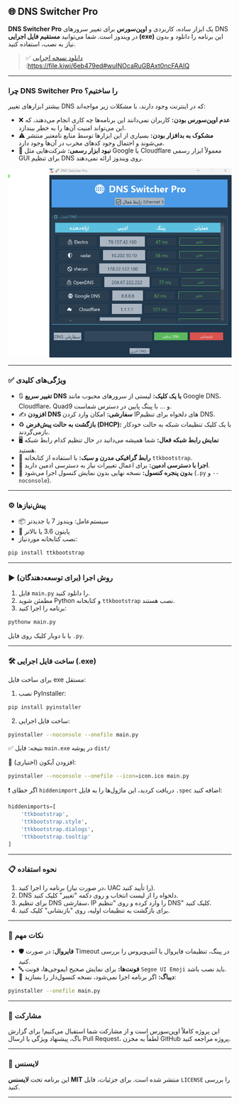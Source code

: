 
## 🌐 DNS Switcher Pro

**DNS Switcher Pro** یک ابزار ساده، کاربردی و **اوپن‌سورس** برای تغییر سرورهای DNS در ویندوز است.
شما می‌توانید **مستقیم فایل اجرایی (exe)** این برنامه را دانلود و بدون نیاز به نصب، استفاده کنید.

> ✅ [دانلود نسخه اجرایی](#) :https://file.kiwi/6eb479ed#wuINOcaRuGBAxt0ncFAAIQ




---



### چرا DNS Switcher Pro را ساختیم؟

بیشتر ابزارهای تغییر DNS که در اینترنت وجود دارند، با مشکلات زیر مواجه‌اند:

* ❌ **عدم اوپن‌سورس بودن:** کاربران نمی‌دانند این برنامه‌ها چه کاری انجام می‌دهند، که این می‌تواند امنیت آن‌ها را به خطر بیندازد.
* ⚠️ **مشکوک به بدافزار بودن:** بسیاری از این ابزارها توسط منابع نامعتبر منتشر می‌شوند و احتمال وجود کدهای مخرب در آن‌ها وجود دارد.
* 🧩 **نبود ابزار رسمی:** شرکت‌هایی مثل Google یا Cloudflare معمولاً ابزار رسمی GUI برای تنظیم DNS روی ویندوز ارائه نمی‌دهند.

  
![Test Image 1](image.png)


---

### ✅ ویژگی‌های کلیدی

* 🔃 **تغییر سریع DNS با یک کلیک:** لیستی از سرورهای محبوب مانند Google DNS، Cloudflare، Quad9 و … با پینگ پایین در دسترس شماست.
* ✍️ **افزودن DNS سفارشی:** امکان وارد کردن IPهای دلخواه برای تنظیم DNS.
* ♻️ **بازگشت به حالت پیش‌فرض (DHCP):** با یک کلیک تنظیمات شبکه به حالت خودکار بازمی‌گردند.
* 🖥️ **نمایش رابط شبکه فعال:** شما همیشه می‌دانید در حال تنظیم کدام رابط شبکه هستید.
* 🎨 **رابط گرافیکی مدرن و سبک:** با استفاده از کتابخانه `ttkbootstrap`.
* 🔐 **اجرا با دسترسی ادمین:** برای اعمال تغییرات نیاز به دسترسی ادمین دارید.
* 🚫 **بدون پنجره کنسول:** نسخه نهایی بدون نمایش کنسول اجرا می‌شود (`.py` و `--noconsole`).

---

### ⚙️ پیش‌نیازها

* 📦 سیستم‌عامل: ویندوز 7 یا جدیدتر
* 🐍 پایتون 3.6 یا بالاتر
* نصب کتابخانه موردنیاز:

```bash
pip install ttkbootstrap
```

---

### ▶️ روش اجرا (برای توسعه‌دهندگان)

1. فایل `main.py` را دانلود کنید.
2. مطمئن شوید Python و کتابخانه `ttkbootstrap` نصب هستند.
3. برنامه را اجرا کنید:

```bash
pythonw main.py
```

یا با دوبار کلیک روی فایل `.py`.

---

### 🛠️ ساخت فایل اجرایی (.exe)

برای ساخت فایل exe مستقل:

1. نصب PyInstaller:

```bash
pip install pyinstaller
```

2. ساخت فایل اجرایی:

```bash
pyinstaller --noconsole --onefile main.py
```

✅ نتیجه: فایل `main.exe` در پوشه `dist/`

📌 (اختیاری) افزودن آیکون:

```bash
pyinstaller --noconsole --onefile --icon=icon.ico main.py
```

❗ اگر خطای `hiddenimport` دریافت کردید، این ماژول‌ها را به فایل `.spec` اضافه کنید:

```python
hiddenimports=[
    'ttkbootstrap', 
    'ttkbootstrap.style', 
    'ttkbootstrap.dialogs', 
    'ttkbootstrap.tooltip'
]
```

---

### 📋 نحوه استفاده

1. برنامه را اجرا کنید (در صورت نیاز، UAC را تأیید کنید).
2. DNS دلخواه را از لیست انتخاب و روی دکمه "تغییر" کلیک کنید.
3. برای تنظیم DNS سفارشی، IP را وارد کرده و روی "تنظیم DNS" کلیک کنید.
4. برای بازگشت به تنظیمات اولیه، روی "بازنشانی" کلیک کنید.

---

### 🔎 نکات مهم

* 🛡️ **فایروال:** در صورت Timeout در پینگ، تنظیمات فایروال یا آنتی‌ویروس را بررسی کنید.
* 🔤 **فونت‌ها:** برای نمایش صحیح ایموجی‌ها، فونت `Segoe UI Emoji` باید نصب باشد.
* 🧪 **دیباگ:** اگر برنامه اجرا نمی‌شود، نسخه کنسول‌دار را بسازید:

```bash
pyinstaller --onefile main.py
```

---

### 🤝 مشارکت

این پروژه کاملاً اوپن‌سورس است و از مشارکت شما استقبال می‌کنیم!
برای گزارش باگ، پیشنهاد ویژگی یا ارسال Pull Request، لطفاً به مخزن GitHub پروژه مراجعه کنید.

---

### 📄 لایسنس

این برنامه تحت **لایسنس MIT** منتشر شده است. برای جزئیات، فایل `LICENSE` را بررسی کنید.

---






